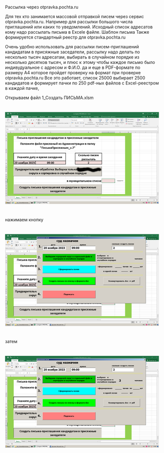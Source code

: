 Рассылка через otpravka.pochta.ru

Для тех кто занимается массовой отправкой писем через сервис otpravka.pochta.ru.
Например для рассылки большого числа приглашений или каких то уведомлений.
Исходный список адресатов  кому надо рассылать письма в Excele файле.
Шаблон письма
Также формируется стандартный реестр для otpravka.pochta.ru

  Очень удобно использовать для рассылки писем-приглашений кандидатам в присяжные заседатели,
рассылку надо делать по несколько тысяч адресатам, выбирать в случайном порядке из несколько
десятков тысяч, и плюс к этому чтобы каждое письмо было индивудуальное с адресом и Ф.И.О.
да и еще в PDF-формате по размеру A4 которое пройдет проверку на формат при проверке otpravka.pochta.ru
  Все это работает, список 25000 выбирает 2500 кандидатов и формирует пачки по 250 pdf-ных файлов 
с Excel-реестром в каждой пачке,   

Открываем файл 1_Создать ПИСЬМА.xlsm
#
 ![Image Alt](1.png)
#
 нажимаем кнопку
#
 ![Image Alt](2.png) 
#
 затем
#
 ![Image Alt](3.png) 
#
